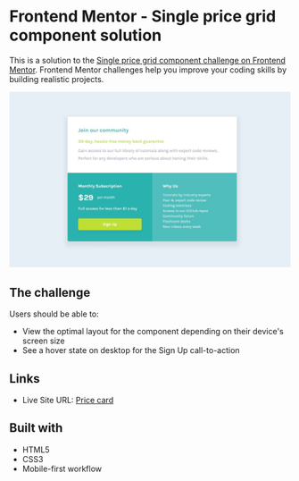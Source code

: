 # Frontend Mentor - Single price grid component solution

This is a solution to the [Single price grid component challenge on Frontend Mentor](https://www.frontendmentor.io/challenges/single-price-grid-component-5ce41129d0ff452fec5abbbc). Frontend Mentor challenges help you improve your coding skills by building realistic projects.

![Completed challenge](images/final.jpg)

## The challenge

Users should be able to:

- View the optimal layout for the component depending on their device's screen size
- See a hover state on desktop for the Sign Up call-to-action

## Links

- Live Site URL: [Price card](https://rstrzelczyk98.github.io/single-price-grid-component/)

## Built with

- HTML5
- CSS3
- Mobile-first workflow
